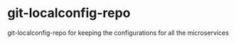 # git-localconfig-repo
git-localconfig-repo for keeping the configurations for all the microservices
